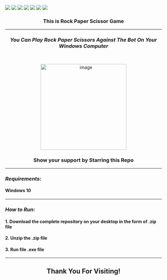 ![](https://img.shields.io/badge/Programming_Language-Python-blue.svg)
![](https://img.shields.io/badge/Main_Tool_Used-Tkinter-gold.svg)
![](https://img.shields.io/badge/Supporting_Tool_Used-Pillow-orange.svg)
![](https://img.shields.io/badge/Game-RPC-yellow.svg)
![](https://img.shields.io/badge/Mode-AI-orange.svg)
![](https://img.shields.io/badge/Python_Version-3.10-brown.svg)
![](https://img.shields.io/badge/Status-Stable-green.svg)


### <p align="center"><b>This is Rock Paper Scissor Game </b></p>

***


<h3 align="center"> <i>You Can Play Rock Paper Scissors Against The Bot On Your Windows Computer</i> </h3>
</br>

<p align="center"><img width="276" alt="image" src="https://user-images.githubusercontent.com/19925326/210912994-25f691f2-13ec-4012-a816-4896d46696f5.png"></p>

<h3 align="center"><b>Show your support by Starring this Repo</b></h3>

***
### ***_Requirements:_***
<h4> Windows 10 </h4>

***

### ***_How to Run:_***
<h4>1. Download the complete repository on your desktop in the form of .zip file </h4>
<h4>2. Unzip the .zip file </h4>
<h4>3. Run file .exe file </h4>

***

<h2 align="center"><b> Thank You For Visiting! </b></h2>
